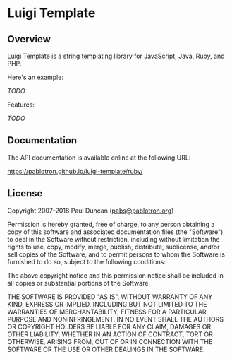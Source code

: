 Luigi Template
==============

Overview
--------
Luigi Template is a string templating library for JavaScript, Java,
Ruby, and PHP.

Here's an example:

*TODO*

Features:

*TODO*

Documentation
-------------
The API documentation is available online at the following URL:

https://pablotron.github.io/luigi-template/ruby/

License
-------
Copyright 2007-2018 Paul Duncan ([pabs@pablotron.org][me])

Permission is hereby granted, free of charge, to any person obtaining a
copy of this software and associated documentation files (the
"Software"), to deal in the Software without restriction, including
without limitation the rights to use, copy, modify, merge, publish,
distribute, sublicense, and/or sell copies of the Software, and to
permit persons to whom the Software is furnished to do so, subject to
the following conditions:

The above copyright notice and this permission notice shall be included
in all copies or substantial portions of the Software.

THE SOFTWARE IS PROVIDED "AS IS", WITHOUT WARRANTY OF ANY KIND, EXPRESS
OR IMPLIED, INCLUDING BUT NOT LIMITED TO THE WARRANTIES OF
MERCHANTABILITY, FITNESS FOR A PARTICULAR PURPOSE AND NONINFRINGEMENT.
IN NO EVENT SHALL THE AUTHORS OR COPYRIGHT HOLDERS BE LIABLE FOR ANY
CLAIM, DAMAGES OR OTHER LIABILITY, WHETHER IN AN ACTION OF CONTRACT,
TORT OR OTHERWISE, ARISING FROM, OUT OF OR IN CONNECTION WITH THE
SOFTWARE OR THE USE OR OTHER DEALINGS IN THE SOFTWARE.

[me]: mailto:pabs@pablotron.org

